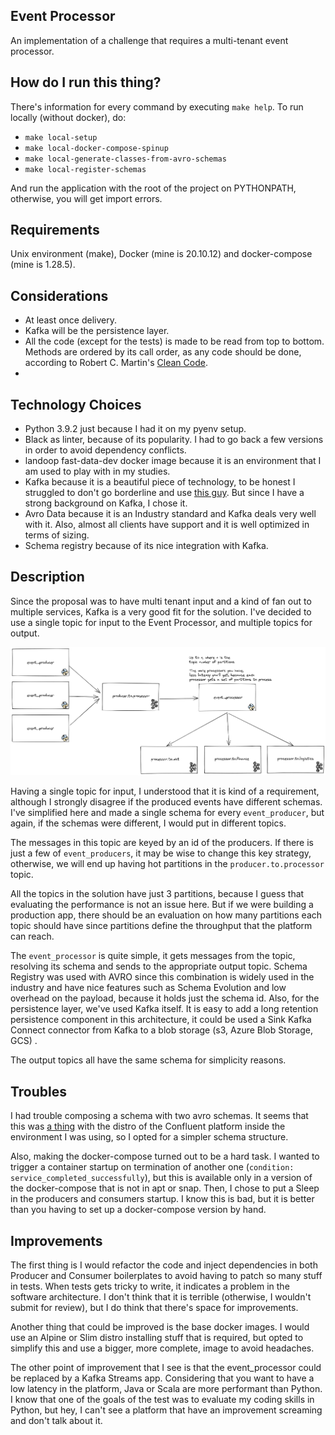 ## Event Processor

An implementation of a challenge that requires a multi-tenant event processor.

## How do I run this thing?
There's information for every command by executing `make help`.
To run locally (without docker), do:

- `make local-setup`
- `make local-docker-compose-spinup`
- `make local-generate-classes-from-avro-schemas`
- `make local-register-schemas`

And run the application with the root of the project on PYTHONPATH, otherwise, you will get import errors.

## Requirements
Unix environment (make), Docker (mine is 20.10.12) and docker-compose (mine is 1.28.5).

## Considerations

- At least once delivery.
- Kafka will be the persistence layer.
- All the code (except for the tests) is made to be read from top to bottom. Methods are ordered by its call order, as
  any code should be done, according to Robert C. Martin's
  [Clean Code](https://www.amazon.com.br/Clean-Code-Handbook-Software-Craftsmanship/dp/0132350882/ref=asc_df_0132350882/?tag=googleshopp00-20&linkCode=df0&hvadid=379787788238&hvpos=&hvnetw=g&hvrand=11862824861617951348&hvpone=&hvptwo=&hvqmt=&hvdev=c&hvdvcmdl=&hvlocint=&hvlocphy=9102225&hvtargid=pla-435472505264&psc=1).
- 

## Technology Choices

- Python 3.9.2 just because I had it on my pyenv setup.
- Black as linter, because of its popularity. I had to go back a few versions in order to avoid dependency conflicts.
- landoop fast-data-dev docker image because it is an environment that I am used to play with in my studies.
- Kafka because it is a beautiful piece of technology, to be honest I struggled to don't go borderline and use
  [this guy](https://redpanda.com/). But since I have a strong background on Kafka, I chose it.
- Avro Data because it is an Industry standard and Kafka deals very well with it. Also, almost all clients have support
  and it is well optimized in terms of sizing.
- Schema registry because of its nice integration with Kafka.

## Description

Since the proposal was to have multi tenant input and a kind of fan out to multiple services, Kafka is a very good fit
for the solution. I've decided to use a single topic for input to the Event Processor, and multiple topics for output.

![Overview Architecture](./img/overview.png "Overview")

Having a single topic for input, I understood that it is kind of a requirement, although I strongly disagree if the
produced events have different schemas. I've simplified here and made a single schema for every `event_producer`, but
again, if the schemas were different, I would put in different topics.

The messages in this topic are keyed by an id of the producers. If there is just a few of `event_producers`, it may be
wise to change this key strategy, otherwise, we will end up having hot partitions in the `producer.to.processor` topic.

All the topics in the solution have just 3 partitions, because I guess that evaluating the performance is not an issue
here. But if we were building a production app, there should be an evaluation on how many partitions each topic should
have since partitions define the throughput that the platform can reach.

The `event_processor` is quite simple, it gets messages from the topic, resolving its schema and sends to the
appropriate output topic. Schema Registry was used with AVRO since this combination is widely used in the industry and
have nice features such as Schema Evolution and low overhead on the payload, because it holds just the schema id. Also,
for the persistence layer, we've used Kafka itself. It is easy to add a long retention persistence component in this
architecture, it could be used a Sink Kafka Connect connector from Kafka to a blob storage (s3, Azure Blob Storage, GCS)
.

The output topics all have the same schema for simplicity reasons.

## Troubles

I had trouble composing a schema with two avro schemas. It seems that this was
[a thing](https://github.com/confluentinc/schema-registry/issues/1439) with the distro of the Confluent platform inside
the environment I was using, so I opted for a simpler schema structure.

Also, making the docker-compose turned out to be a hard task. I wanted to trigger a container startup on termination of
another one (`condition: service_completed_successfully`), but this is available only in a version of the docker-compose
that is not in apt or snap. Then, I chose to put a Sleep in the producers and consumers startup. I know this is bad, but
it is better than you having to set up a docker-compose version by hand.

## Improvements

The first thing is I would refactor the code and inject dependencies in both Producer and Consumer boilerplates
to avoid having to patch so many stuff in tests. When tests gets tricky to write, it indicates a problem in the
software architecture. I don't think that it is terrible (otherwise, I wouldn't submit for review), but I do think
that there's space for improvements.

Another thing that could be improved is the base docker images. I would use an Alpine or Slim distro installing stuff
that is required, but opted to simplify this and use a bigger, more complete, image to avoid headaches.

The other point of improvement that I see is that the event_processor could be replaced by a Kafka Streams app.
Considering that you want to have a low latency in the platform, Java or Scala are more performant than Python. I know
that one of the goals of the test was to evaluate my coding skills in Python, but hey, I can't see a platform that have
an improvement screaming and don't talk about it.
